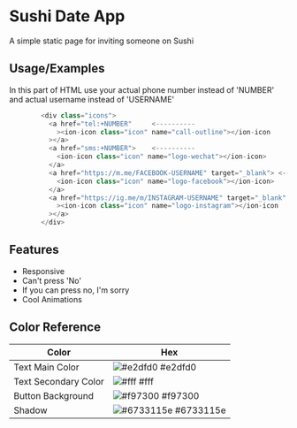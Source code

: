 
# Sushi Date App

A simple static page for inviting someone on Sushi
## Usage/Examples

In this part of HTML use your actual phone number instead of 'NUMBER' and actual username instead of 'USERNAME'

```javascript
        <div class="icons">
          <a href="tel:+NUMBER"     <----------
            ><ion-icon class="icon" name="call-outline"></ion-icon
          ></a>
          <a href="sms:+NUMBER">    <----------
            <ion-icon class="icon" name="logo-wechat"></ion-icon>
          </a>
          <a href="https://m.me/FACEBOOK-USERNAME" target="_blank"> <----------
            <ion-icon class="icon" name="logo-facebook"></ion-icon>
          </a>
          <a href="https://ig.me/m/INSTAGRAM-USERNAME" target="_blank" <----------
            ><ion-icon class="icon" name="logo-instagram"></ion-icon
          ></a>
        </div>
```


## Features

- Responsive
- Can't press 'No'
- If you can press no, I'm sorry
- Cool Animations

## Color Reference

| Color             | Hex                                                                |
| ----------------- | ------------------------------------------------------------------ |
| Text Main Color | ![#e2dfd0](https://via.placeholder.com/10/e2dfd0?text=+) #e2dfd0 |
| Text Secondary Color | ![#fff](https://via.placeholder.com/10/fff?text=+) #fff |
| Button Background | ![#f97300](https://via.placeholder.com/10/f97300?text=+) #f97300 |
| Shadow | ![#6733115e](https://via.placeholder.com/10/6733115e?text=+) #6733115e |

